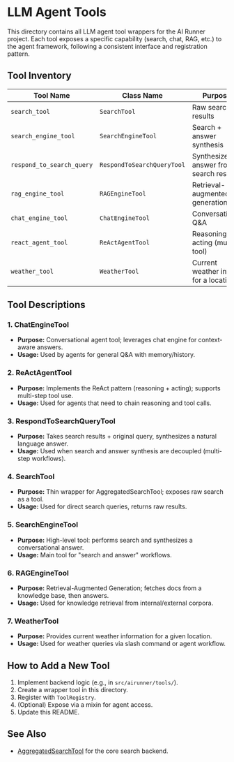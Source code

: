 # LLM Agent Tools

This directory contains all LLM agent tool wrappers for the AI Runner project. Each tool exposes a specific capability (search, chat, RAG, etc.) to the agent framework, following a consistent interface and registration pattern.

## Tool Inventory

| Tool Name                | Class Name                  | Purpose                                 | Returns         | Typical Usage         |
|--------------------------|-----------------------------|-----------------------------------------|-----------------|----------------------|
| `search_tool`            | `SearchTool`                | Raw search results                      | dict            | Direct search        |
| `search_engine_tool`     | `SearchEngineTool`          | Search + answer synthesis               | str             | Conversational agent |
| `respond_to_search_query`| `RespondToSearchQueryTool`  | Synthesize answer from search results   | str             | Multi-step workflow  |
| `rag_engine_tool`        | `RAGEngineTool`             | Retrieval-augmented generation          | str             | Knowledge retrieval  |
| `chat_engine_tool`       | `ChatEngineTool`            | Conversational Q&A                      | str             | Chat agent           |
| `react_agent_tool`       | `ReActAgentTool`            | Reasoning + acting (multi-tool)         | varies          | ReAct agent          |
| `weather_tool`           | `WeatherTool`               | Current weather info for a location     | str             | Weather queries      |

## Tool Descriptions

### 1. ChatEngineTool
- **Purpose:** Conversational agent tool; leverages chat engine for context-aware answers.
- **Usage:** Used by agents for general Q&A with memory/history.

### 2. ReActAgentTool
- **Purpose:** Implements the ReAct pattern (reasoning + acting); supports multi-step tool use.
- **Usage:** Used for agents that need to chain reasoning and tool calls.

### 3. RespondToSearchQueryTool
- **Purpose:** Takes search results + original query, synthesizes a natural language answer.
- **Usage:** Used when search and answer synthesis are decoupled (multi-step workflows).

### 4. SearchTool
- **Purpose:** Thin wrapper for AggregatedSearchTool; exposes raw search as a tool.
- **Usage:** Used for direct search queries, returns raw results.

### 5. SearchEngineTool
- **Purpose:** High-level tool: performs search and synthesizes a conversational answer.
- **Usage:** Main tool for "search and answer" workflows.

### 6. RAGEngineTool
- **Purpose:** Retrieval-Augmented Generation; fetches docs from a knowledge base, then answers.
- **Usage:** Used for knowledge retrieval from internal/external corpora.

### 7. WeatherTool
- **Purpose:** Provides current weather information for a given location.
- **Usage:** Used for weather queries via slash command or agent workflow.

## How to Add a New Tool

1. Implement backend logic (e.g., in `src/airunner/tools/`).
2. Create a wrapper tool in this directory.
3. Register with `ToolRegistry`.
4. (Optional) Expose via a mixin for agent access.
5. Update this README.

## See Also
- [AggregatedSearchTool](../../../tools/search_tool.py) for the core search backend.
